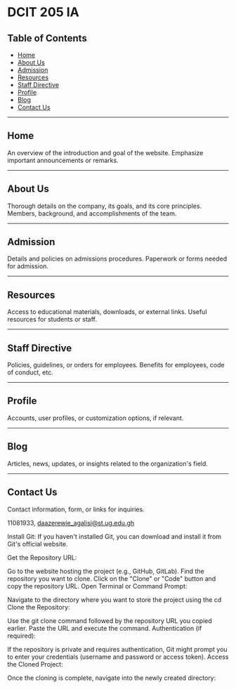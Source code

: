 # DCIT 205 IA

## Table of Contents

- [Home](#home)
- [About Us](#about-us)
- [Admission](#admission)
- [Resources](#resources)
- [Staff Directive](#staff-directive)
- [Profile](#profile)
- [Blog](#blog)
- [Contact Us](#contact-us)

---

## Home
An overview of the introduction and goal of the website.
Emphasize important announcements or remarks.

---

## About Us
Thorough details on the company, its goals, and its core principles.
Members, background, and accomplishments of the team.

---

## Admission
Details and policies on admissions procedures.
Paperwork or forms needed for admission.

---

## Resources
Access to educational materials, downloads, or external links.
Useful resources for students or staff.

---

## Staff Directive
Policies, guidelines, or orders for employees.
Benefits for employees, code of conduct, etc.

---

## Profile
Accounts, user profiles, or customization options, if relevant.

---

## Blog
Articles, news, updates, or insights related to the organization's field.

---

## Contact Us
Contact information, form, or links for inquiries.

11081933, daazerewie_agalisi@st.ug.edu.gh

Install Git:
If you haven't installed Git, you can download and install it from Git's official website.

Get the Repository URL:

Go to the website hosting the project (e.g., GitHub, GitLab).
Find the repository you want to clone.
Click on the "Clone" or "Code" button and copy the repository URL.
Open Terminal or Command Prompt:

Navigate to the directory where you want to store the project using the cd 
Clone the Repository:

Use the git clone command followed by the repository URL you copied earlier.
Paste the URL and execute the command.
Authentication (if required):

If the repository is private and requires authentication, Git might prompt you to enter your credentials (username and password or access token).
Access the Cloned Project:

Once the cloning is complete, navigate into the newly created directory:
